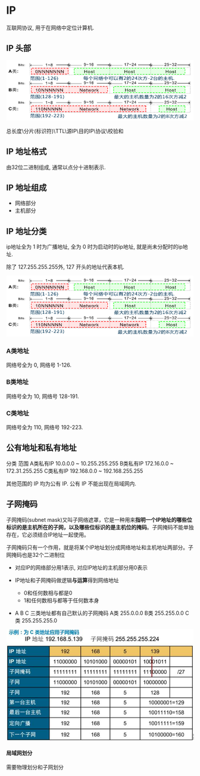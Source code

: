# IP
互联网协议, 用于在网络中定位计算机.

## IP 头部
![Alt text](assets/image.png)

总长度\分片(标识符)\TTL\源IP\目的IP\协议\校验和


## IP 地址格式
由32位二进制组成, 通常以点分十进制表示.



## IP 地址组成
- 网络部分
- 主机部分



## IP 地址分类
ip地址全为 1 时为广播地址, 全为 0 时为启动时的ip地址, 就是尚未分配时的ip地址.

除了 127.255.255.255外, 127 开头的地址代表本机.

![Alt text](assets/image.png)

### A类地址
网络号全为 0, 网络号 1-126.

### B类地址
网络号全为 10, 网络号 128-191.

### C类地址
网络号全为 110, 网络号 192-223.


## 公有地址和私有地址
分类	    范围
A类私有IP	10.0.0.0 ~ 10.255.255.255
B类私有IP	172.16.0.0 ~ 172.31.255.255
C类私有IP	192.168.0.0 ~ 192.168.255.255

其他范围的 IP 均为公有 IP. 公有 IP 不能出现在局域网内.



## 子网掩码
子网掩码(subnet mask)又叫子网络遮罩，它是一种用来**指明一个IP地址的哪些位标识的是主机所在的子网，以及哪些位标识的是主机位的掩码**。子网掩码不能单独存在，它必须结合IP地址一起使用。

子网掩码只有一个作用，就是将某个IP地址划分成网络地址和主机地址两部分。子网掩码也是32个二进制位

- 对应IP的网络部分用1表示, 对应IP地址的主机部分用0表示

- IP地址和子网掩码做逻辑**与运算**得到网络地址
    - 0和任何数相与都是0
    - 1和任何数相与都等于任何数本身

- A B C 三类地址都有自己默认的子网掩码
A类 255.0.0.0
B类 255.255.0.0
C类 255.255.255.0

![Alt text](assets/image-1.png)


#### 局域网划分
需要物理划分和子网划分
